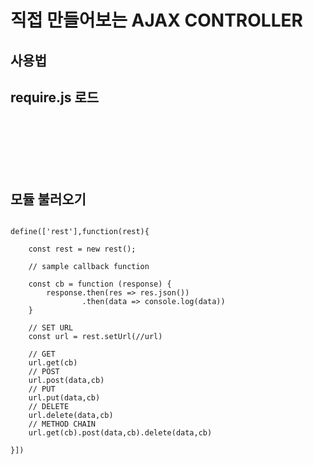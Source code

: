 직접 만들어보는 AJAX CONTROLLER
==========================

사용법
--------------------------
## require.js 로드
<pre>
<code>
<script src="/rconfig.js"></script>
<script src="/require.js"></script>
</code>
</pre>

## 모듈 불러오기
<pre>
<code>
define(['rest'],function(rest){

    const rest = new rest();
    
    // sample callback function

    const cb = function (response) {
        response.then(res => res.json())
                .then(data => console.log(data))
    }
    
    // SET URL
    const url = rest.setUrl(//url)

    // GET
    url.get(cb)
    // POST
    url.post(data,cb)
    // PUT
    url.put(data,cb)
    // DELETE
    url.delete(data,cb)
    // METHOD CHAIN
    url.get(cb).post(data,cb).delete(data,cb)

}])
</code>
</pre>